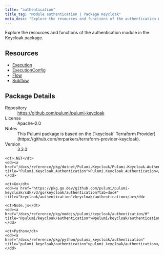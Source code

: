 ```yaml
---
title: "authentication"
title_tag: "Module authentication | Package Keycloak"
meta_desc: "Explore the resources and functions of the authentication module in the Keycloak package."
---
```


<!-- WARNING: this file was generated by Pulumi Docs Generator. -->
<!-- Do not edit by hand unless you're certain you know what you are doing! -->

Explore the resources and functions of the authentication module in the Keycloak package.

<h2 id="resources">Resources</h2>
<ul class="api">
    <li><a href="execution" title="Execution"><span class="symbol resource"></span>Execution</a></li>
    <li><a href="executionconfig" title="ExecutionConfig"><span class="symbol resource"></span>ExecutionConfig</a></li>
    <li><a href="flow" title="Flow"><span class="symbol resource"></span>Flow</a></li>
    <li><a href="subflow" title="Subflow"><span class="symbol resource"></span>Subflow</a></li>
</ul>

<h2 id="package-details">Package Details</h2>
<dl class="package-details">
	<dt>Repository</dt>
	<dd><a href="https://github.com/pulumi/pulumi-keycloak">https://github.com/pulumi/pulumi-keycloak</a></dd>
	<dt>License</dt>
	<dd>Apache-2.0</dd>
	<dt>Notes</dt>
	<dd>This Pulumi package is based on the [`keycloak` Terraform Provider](https://github.com/mrparkers/terraform-provider-keycloak).</dd>
	<dt>Version</dt>
	<dd>3.3.0</dd>
</dl>



<dl class="tabular">

    <dt>.NET</dt>
    <dd><a href="/docs/reference/pkg/dotnet/Pulumi.Keycloak/Pulumi.Keycloak.Authentication.html" title="Pulumi.Keycloak.Authentication">Pulumi.Keycloak.Authentication</a></dd>

    <dt>Go</dt>
    <dd><a href="https://pkg.go.dev/github.com/pulumi/pulumi-keycloak/sdk/v3/go/keycloak/authentication?tab=doc#" title="keycloak/authentication">keycloak/authentication</a></dd>

    <dt>Node.js</dt>
    <dd><a href="/docs/reference/pkg/nodejs/pulumi/keycloak/authentication/#" title="@pulumi/keycloak/authentication">@pulumi/keycloak/authentication</a></dd>

    <dt>Python</dt>
    <dd><a href="/docs/reference/pkg/python/pulumi_keycloak/authentication" title="pulumi_keycloak/authentication">pulumi_keycloak/authentication</a></dd>

</dl>

